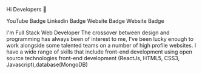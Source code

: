 Hi Developers 👋



YouTube Badge Linkedin Badge Website Badge Website Badge

I'm Full Stack Web Developer The crossover between design and programming has always been of interest to me, I've been lucky enough to work alongside some talented teams on a number of high profile websites. I have a wide range of skills that include front-end development using open source technologies  front-end development (ReactJs, HTML5, CSS3, Javascript),database(MongoDB)


